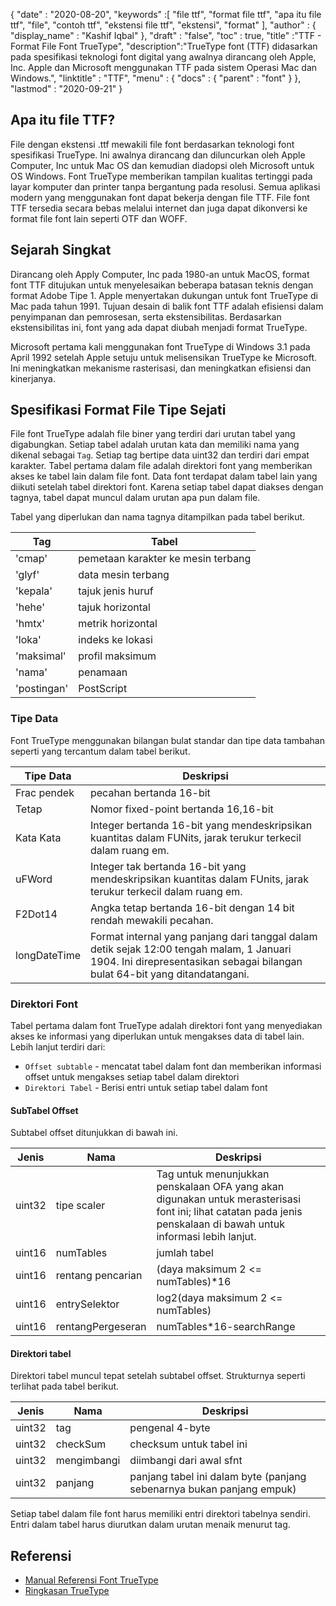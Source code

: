 {
  "date" : "2020-08-20",
  "keywords" :[ "file ttf", "format file ttf", "apa itu file ttf", "file", "contoh ttf", "ekstensi file ttf", "ekstensi", "format" ],
  "author" : {
    "display_name" : "Kashif Iqbal"
},
  "draft" : "false",
  "toc" : true,
  "title" :"TTF - Format File Font TrueType",
  "description":"TrueType font (TTF) didasarkan pada spesifikasi teknologi font digital yang awalnya dirancang oleh Apple, Inc. Apple dan Microsoft menggunakan TTF pada sistem Operasi Mac dan Windows.",
  "linktitle" : "TTF",
  "menu" : {
    "docs" : {
      "parent" : "font"
}
},
  "lastmod" : "2020-09-21"
}

## Apa itu file TTF?

File dengan ekstensi .ttf mewakili file font berdasarkan teknologi font spesifikasi TrueType. Ini awalnya dirancang dan diluncurkan oleh Apple Computer, Inc untuk Mac OS dan kemudian diadopsi oleh Microsoft untuk OS Windows. Font TrueType memberikan tampilan kualitas tertinggi pada layar komputer dan printer tanpa bergantung pada resolusi. Semua aplikasi modern yang menggunakan font dapat bekerja dengan file TTF. File font TTF tersedia secara bebas melalui internet dan juga dapat dikonversi ke format file font lain seperti OTF dan WOFF.

## Sejarah Singkat

Dirancang oleh Apply Computer, Inc pada 1980-an untuk MacOS, format font TTF ditujukan untuk menyelesaikan beberapa batasan teknis dengan format Adobe Tipe 1. Apple menyertakan dukungan untuk font TrueType di Mac pada tahun 1991. Tujuan desain di balik font TTF adalah efisiensi dalam penyimpanan dan pemrosesan, serta ekstensibilitas. Berdasarkan ekstensibilitas ini, font yang ada dapat diubah menjadi format TrueType.

Microsoft pertama kali menggunakan font TrueType di Windows 3.1 pada April 1992 setelah Apple setuju untuk melisensikan TrueType ke Microsoft. Ini meningkatkan mekanisme rasterisasi, dan meningkatkan efisiensi dan kinerjanya.

## Spesifikasi Format File Tipe Sejati

File font TrueType adalah file biner yang terdiri dari urutan tabel yang digabungkan. Setiap tabel adalah urutan kata dan memiliki nama yang dikenal sebagai `Tag`. Setiap tag bertipe data uint32 dan terdiri dari empat karakter. Tabel pertama dalam file adalah direktori font yang memberikan akses ke tabel lain dalam file font. Data font terdapat dalam tabel lain yang diikuti setelah tabel direktori font. Karena setiap tabel dapat diakses dengan tagnya, tabel dapat muncul dalam urutan apa pun dalam file.

Tabel yang diperlukan dan nama tagnya ditampilkan pada tabel berikut.

|**Tag**|**Tabel**|
---|---|
|'cmap'| pemetaan karakter ke mesin terbang|
|'glyf'| data mesin terbang|
|'kepala'| tajuk jenis huruf|
|'hehe'| tajuk horizontal|
|'hmtx'| metrik horizontal|
|'loka'| indeks ke lokasi|
|'maksimal'| profil maksimum|
|'nama'| penamaan|
|'postingan'| PostScript|

### Tipe Data
Font TrueType menggunakan bilangan bulat standar dan tipe data tambahan seperti yang tercantum dalam tabel berikut.

|**Tipe Data** | **Deskripsi** |
---|---|
|Frac pendek| pecahan bertanda 16-bit|
|Tetap| Nomor fixed-point bertanda 16,16-bit|
|Kata Kata| Integer bertanda 16-bit yang mendeskripsikan kuantitas dalam FUNits, jarak terukur terkecil dalam ruang em.|
|uFWord| Integer tak bertanda 16-bit yang mendeskripsikan kuantitas dalam FUnits, jarak terukur terkecil dalam ruang em.|
|F2Dot14| Angka tetap bertanda 16-bit dengan 14 bit rendah mewakili pecahan.|
|longDateTime| Format internal yang panjang dari tanggal dalam detik sejak 12:00 tengah malam, 1 Januari 1904. Ini direpresentasikan sebagai bilangan bulat 64-bit yang ditandatangani.|

### Direktori Font

Tabel pertama dalam font TrueType adalah direktori font yang menyediakan akses ke informasi yang diperlukan untuk mengakses data di tabel lain. Lebih lanjut terdiri dari:

* `Offset subtable` - mencatat tabel dalam font dan memberikan informasi offset untuk mengakses setiap tabel dalam direktori
* `Direktori Tabel` - Berisi entri untuk setiap tabel dalam font

#### SubTabel Offset
Subtabel offset ditunjukkan di bawah ini.

|**Jenis**|**Nama**|**Deskripsi**|
---|---|---|
|uint32| tipe scaler| Tag untuk menunjukkan penskalaan OFA yang akan digunakan untuk merasterisasi font ini; lihat catatan pada jenis penskalaan di bawah untuk informasi lebih lanjut.|
|uint16| numTables| jumlah tabel|
|uint16| rentang pencarian| (daya maksimum 2 <= numTables)*16|
|uint16| entrySelektor| log2(daya maksimum 2 <= numTables)|
|uint16| rentangPergeseran| numTables*16-searchRange|

#### Direktori tabel
Direktori tabel muncul tepat setelah subtabel offset. Strukturnya seperti terlihat pada tabel berikut.

|**Jenis**|**Nama**|**Deskripsi**|
---|---|---|
|uint32| tag| pengenal 4-byte|
|uint32| checkSum| checksum untuk tabel ini|
|uint32| mengimbangi| diimbangi dari awal sfnt|
|uint32| panjang| panjang tabel ini dalam byte (panjang sebenarnya bukan panjang empuk)|

Setiap tabel dalam file font harus memiliki entri direktori tabelnya sendiri. Entri dalam tabel harus diurutkan dalam urutan menaik menurut tag.


## Referensi
* [Manual Referensi Font TrueType](https://developer.apple.com/fonts/TrueType-Reference-Manual/)
* [Ringkasan TrueType](https://learn.microsoft.com/en-us/typography/truetype/)

